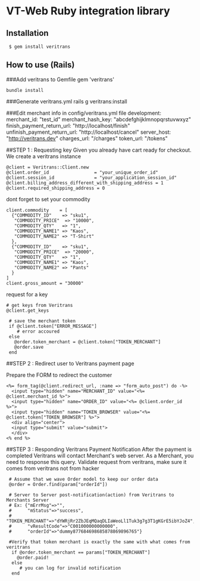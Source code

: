 # VT-Web Ruby integration library

## Installation

     $ gem install veritrans

## How to use (Rails)

###Add veritrans to Gemfile
    gem 'veritrans'

    bundle install

###Generate veritrans.yml
    rails g veritrans:install

###Edit merchant info in config/veritrans.yml file
    development:
      merchant_id: "test_id"
      merchant_hash_key: "abcdefghijklmnopqrstuvwxyz"
      finish_payment_return_url: "http://localhost/finish"
      unfinish_payment_return_url: "http://localhost/cancel"
      server_host: "http://veritrans.dev"
      charges_url: "/charges"
      token_url:   "/tokens"

##STEP 1 : Requesting key
Given you already have cart ready for checkout.
We create a veritrans instance

    @client = Veritrans::Client.new
    @client.order_id                 = "your_unique_order_id"
    @client.session_id               = "your_application_session_id"
    @client.billing_address_different_with_shipping_address = 1
    @client.required_shipping_address = 0    
    
    
dont forget to set your commodity

    client.commodity    = [
      {"COMMODITY_ID"    => "sku1",
       "COMMODITY_PRICE"  => "10000",
       "COMMODITY_QTY"   => "1", 
       "COMMODITY_NAME1" => "Kaos", 
       "COMMODITY_NAME2" => "T-Shirt"
      },
      {"COMMODITY_ID"    => "sku1",
       "COMMODITY_PRICE"  => "20000",
       "COMMODITY_QTY"   => "1", 
       "COMMODITY_NAME1" => "Kaos", 
       "COMMODITY_NAME2" => "Pants"
      }
    ]
    client.gross_amount = "30000"

request for a key

    # get keys from Veritrans
    @client.get_keys

     # save the merchant token
     if @client.token["ERROR_MESSAGE"]
        # error accoured
     else        
       @order.token_merchant = @client.token["TOKEN_MERCHANT"]
       @order.save   
     end
       

##STEP 2 : Redirect user to Veritrans payment page

Prepare the FORM to redirect the customer 
    
    <%= form_tag(@client.redirect_url, :name => "form_auto_post") do -%>
      <input type="hidden" name="MERCHANT_ID" value="<%= @client.merchant_id %>"> 
      <input type="hidden" name="ORDER_ID" value="<%= @client.order_id %>">
      <input type="hidden" name="TOKEN_BROWSER" value="<%= @client.token["TOKEN_BROWSER"] %>">
      <div align="center">
      <input type="submit" value="submit">
      </div>
    <% end %>

##STEP 3 : Responding Veritrans Payment Notification
After the payment is completed Veritrans will contact Merchant's web server.
As a Merchant, you need to response this query. Validate request from veritrans, make sure it comes from veritrans not from hacker

     # Assume that we wave Order model to keep our order data
     @order = Order.find(param["orderId"])

     # Server to Server post-notification(action) from Veritrans to Merchants Server 
     # Ex: {"mErrMsg"=>"",
     #      "mStatus"=>"success",
     #       "TOKEN_MERCHANT"=>"dYWRjRr2ZbJEqMQaqDLIaWeoLl1Tuk3g7g3T1gKGrE5ibYJoZ4",
     #      "vResultCode"=>"C001000000000000",
     #      "orderId"=>"dummy877684698685878869896765"}
        
     #Verify that token merchant is exactly the same with what comes from veritrans
      if @order.token_merchant == params["TOKEN_MERCHANT"]
        @order.paid!
      else
         # you can log for invalid notification
      end         

